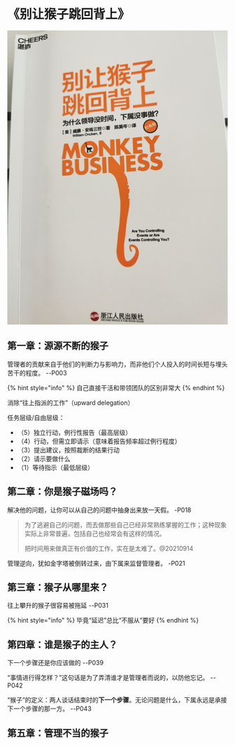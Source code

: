 # 《别让猴子跳回背上》

![&#x300A;&#x522B;&#x8BA9;&#x7334;&#x5B50;&#x8DF3;&#x56DE;&#x80CC;&#x4E0A;&#x300B;](../../.gitbook/assets/monkey.jpg)

## 第一章：源源不断的猴子

管理者的贡献来自于他们的判断力与影响力，而非他们个人投入的时间长短与埋头苦干的程度。    --P003

{% hint style="info" %}
自己直接干活和带领团队的区别非常大
{% endhint %}

消除“往上指派的工作”（upward delegation）

任务层级/自由层级：

* （5）独立行动，例行性报告（最高层级）
* （4）行动，但需立即请示（意味着报告频率超过例行程度）
* （3）提出建议，按照裁断的结果行动
* （2）请示要做什么
* （1）等待指示（最低层级）

## 第二章：你是猴子磁场吗？

解决他的问题，让你可以从自己的问题中抽身出来放一天假。    -P018

> 为了逃避自己的问题，而去做那些自己已经非常熟练掌握的工作；这种现象实际上非常普遍，包括自己也经常会有这样的情况。
>
> 把时间用来做真正有价值的工作，实在是太难了。@20210914

管理逆向，犹如金字塔被倒转过来，由下属来监督管理者。    -P021

## 第三章：猴子从哪里来？

往上攀升的猴子很容易被拖延    --P031

{% hint style="info" %}
毕竟“延迟”总比“不服从”要好
{% endhint %}

## 第四章：谁是猴子的主人？

下一个步骤还是你应该做的    --P039

“事情进行得怎样？”这句话是为了弄清谁才是管理者而说的，以防他忘记。    --P042

“猴子”的定义：两人谈话结束时的**下一个步骤**。无论问题是什么，下属永远是承接下一个步骤的那一方。    --P043

## 第五章：管理不当的猴子



